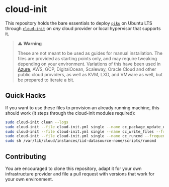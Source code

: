 # cloud-init

This repository holds the bare essentials to deploy [`piku`][piku] on Ubuntu LTS through [`cloud-init`][ci] on  _any_ cloud provider or local hypervisor that supports it.

> ⚠ **Warning**
>
> These are not meant to be used as guides for manual installation. The files are provided as starting points only, and may require tweaking depending on your environment. Variations of this have been used in [Azure][az], AWS, GCP, DigitalOcean, Scaleway, Oracle Cloud and other public cloud providers, as well as KVM, LXD, and VMware as well, but be prepared to iterate a bit.

## Quick Hacks

If you want to use these files to provision an already running machine, this should work (it steps through the cloud-init modules required):

```bash
sudo cloud-init clean --logs
sudo cloud-init --file cloud-init.yml single --name cc_package_update_upgrade_install --frequency once 
sudo cloud-init --file cloud-init.yml single --name cc_write_files --frequency once 
sudo cloud-init --file cloud-init.yml single --name cc_runcmd --frequency once 
sudo sh /var/lib/cloud/instances/iid-datasource-none/scripts/runcmd
```

## Contributing

You are encouraged to clone this repository, adapt it for your own infrastructure provider and file a pull request with versions that work for your own environment.

[az]: http://azure.microsoft.com/
[azcli]: https://docs.microsoft.com/en-us/cli/azure/install-azure-cli
[piku]: https://github.com/piku
[ci]: https://cloudinit.readthedocs.io

